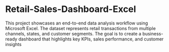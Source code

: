 # Retail-Sales-Dashboard-Excel
This project showcases an end-to-end data analysis workflow using Microsoft Excel. The dataset represents retail transactions from multiple channels, states, and customer segments. The goal is to create a business-ready dashboard that highlights key KPIs, sales performance, and customer insights

